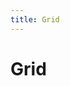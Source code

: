 ```yaml
---
title: Grid
---
```

# Grid 

<ClientOnly>
  <grid-demo></grid-demo>
</ClientOnly>

<row-attributes></row-attributes>   
<col-attributes></col-attributes>  